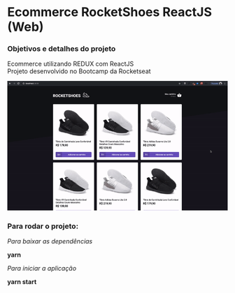 # Ecommerce RocketShoes ReactJS (Web)

### Objetivos e detalhes do projeto

Ecommerce utilizando REDUX com ReactJS <br />
Projeto desenvolvido no Bootcamp da Rocketseat

![Imagem do App RocketShoes-ReactJS Rodando](https://raw.githubusercontent.com/mayconfrancisco/rocketshoes-reactjs/master/imgs/rocketshoes.gif)


### Para rodar o projeto:

_Para baixar as dependências_

**yarn**

_Para iniciar a aplicação_

**yarn start**
